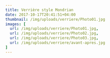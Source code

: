 ```yaml
---
title: Verrière style Mondrian
date: 2017-10-17T20:41:51+04:00
thumbnail: /img/uploads/verriere/Photo01.jpg
images: [
  url: /img/uploads/verriere/Photo01.jpg,
  url: /img/uploads/verriere/Photo02.jpg,
  url: /img/uploads/verriere/Photo03.jpg,
  url: /img/uploads/verriere/avant-apres.jpg
]
---
```

